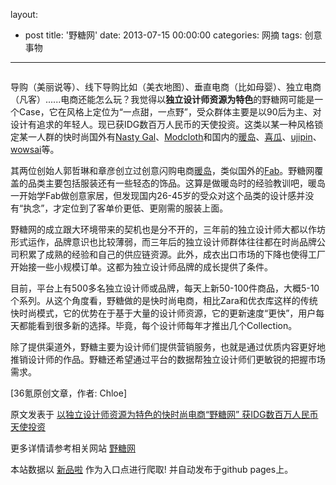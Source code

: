 layout: 
  - post 
title: '野糖网' 
date: 2013-07-15 00:00:00 
categories: 网摘 
tags: 创意事物 
---

<p><img src="http://a.36krcnd.com/photo/2014/da54c62c27184ddc67f81c338da8b87b.jpg" alt=""/></p>

<p>导购（美丽说等）、线下导购比如（美衣地图）、垂直电商（比如母婴）、独立电商（凡客）......电商还能怎么玩？我觉得以<strong>独立设计师资源为特色</strong>的野糖网可能是一个Case，它在风格上定位为“一点甜，一点野”，受众群体主要是以90后为主、对设计有追求的年轻人。现已获IDG数百万人民币的天使投资。这类以某一种风格锁定某一人群的快时尚国外有<a target="_blank" data-no-turbolink="true" href="http://www.nastygal.com/">Nasty Gal</a>、<a target="_blank" data-no-turbolink="true" href="http://www.modcloth.com/">Modcloth</a>和国内的<a target="_blank" data-no-turbolink="true" href="http://www.nuandao.com/">暖岛</a>、<a target="_blank" data-no-turbolink="true" href="http://www.xigua365.com/">喜瓜</a>、<a target="_blank" data-no-turbolink="true" href="http://www.ujipin.com/">ujipin</a>、<a target="_blank" data-no-turbolink="true" href="http://www.wowsai.com/">wowsai</a>等。</p>

<p>其两位创始人郭哲琳和章彦创立过创意闪购电商<a target="_blank" data-no-turbolink="true" href="http://www.36kr.com/p/206966.html">暖岛</a>，类似国外的<a target="_blank" data-no-turbolink="true" href="http://www.36kr.com/p/209115.html">Fab</a>。野糖网覆盖的品类主要包括服装还有一些轻态的饰品。这算是做暖岛时的经验教训吧，暖岛一开始学Fab做创意家居，但发现国内26-45岁的受众对这个品类的设计感并没有“执念”，才定位到了客单价更低、更刚需的服装上面。</p>

<p>野糖网的成立跟大环境带来的契机也是分不开的，三年前的独立设计师大都以作坊形式运作，品牌意识也比较薄弱，而三年后的独立设计师群体往往都在时尚品牌公司积累了成熟的经验和自己的供应链资源。此外，成衣出口市场的下降也使得工厂开始接一些小规模订单。这都为独立设计师品牌的成长提供了条件。</p>

<p>目前，平台上有500多名独立设计师或品牌，每天上新50-100件商品，大概5-10个系列。从这个角度看，野糖做的是快时尚电商，相比Zara和优衣库这样的传统快时尚模式，它的优势在于基于大量的设计师资源，它的更新速度“更快”，用户每天都能看到很多新的选择。毕竟，每个设计师每年才推出几个Collection。</p>

<p>除了提供渠道外，野糖主要为设计师们提供营销服务，也就是通过优质内容更好地推销设计师的作品。野糖还希望通过平台的数据帮独立设计师们更敏锐的把握市场需求。</p>
					<p>[<span>36氪</span>原创文章，作者: Chloe]</p>
					<p></p>  



原文发表于 [以独立设计师资源为特色的快时尚电商“野糖网” 获IDG数百万人民币天使投资](http://www.36kr.com/p/213709.html)  

更多详情请参考相关网站 [野糖网](http://www.yetang.com/)  

本站数据以 [新品啦](http://xinpinla.com/) 作为入口点进行爬取! 并自动发布于github pages上。  
